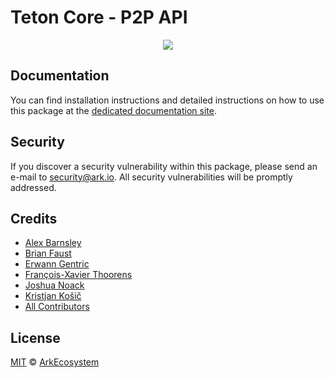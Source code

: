 # Teton Core - P2P API

<p align="center">
    <img src="../../banner.png?sanitize=true" />
</p>

## Documentation

You can find installation instructions and detailed instructions on how to use this package at the [dedicated documentation site](https://docs.ark.io/guidebook/core/plugins/core-p2p.html).

## Security

If you discover a security vulnerability within this package, please send an e-mail to security@ark.io. All security vulnerabilities will be promptly addressed.

## Credits

-   [Alex Barnsley](https://github.com/alexbarnsley)
-   [Brian Faust](https://github.com/faustbrian)
-   [Erwann Gentric](https://github.com/air1one)
-   [François-Xavier Thoorens](https://github.com/fix)
-   [Joshua Noack](https://github.com/supaiku0)
-   [Kristjan Košič](https://github.com/kristjank)
-   [All Contributors](../../../../contributors)

## License

[MIT](LICENSE) © [ArkEcosystem](https://ark.io)
